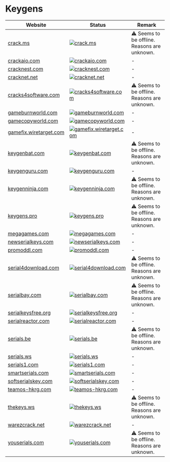 # Keygens

|Website|Status|Remark|
|-|-|-|
|[crack.ms](https://crack.ms/)|[![crack.ms](https://img.shields.io/website?down_color=red&down_message=offline&up_color=green&up_message=online&url=https%3A%2F%2Fcrack.ms)](https://crack.ms/)|⚠️ Seems to be offline. Reasons are unknown.|
|[crackaio.com](https://crackaio.com/)|[![crackaio.com](https://img.shields.io/website?down_color=red&down_message=offline&up_color=green&up_message=online&url=https%3A%2F%2Fcrackaio.com)](https://crackaio.com/)|-|
|[cracknest.com](http://cracknest.com/)|[![cracknest.com](https://img.shields.io/website?down_color=red&down_message=offline&up_color=green&up_message=online&url=http%3A%2F%2Fcracknest.com)](http://cracknest.com/)|-|
|[cracknet.net](https://cracknet.net/)|[![cracknet.net](https://img.shields.io/website?down_color=red&down_message=offline&up_color=green&up_message=online&url=https%3A%2F%2Fcracknet.net)](https://cracknet.net/)|-|
|[cracks4software.com](https://cracks4software.com/)|[![cracks4software.com](https://img.shields.io/website?down_color=red&down_message=offline&up_color=green&up_message=online&url=https%3A%2F%2Fcracks4software.com)](https://cracks4software.com/)|⚠️ Seems to be offline. Reasons are unknown.|
|[gameburnworld.com](https://gameburnworld.com/)|[![gameburnworld.com](https://img.shields.io/website?down_color=red&down_message=offline&up_color=green&up_message=online&url=https%3A%2F%2Fgameburnworld.com)](https://gameburnworld.com/)|-|
|[gamecopyworld.com](https://gamecopyworld.com/)|[![gamecopyworld.com](https://img.shields.io/website?down_color=red&down_message=offline&up_color=green&up_message=online&url=https%3A%2F%2Fgamecopyworld.com)](https://gamecopyworld.com/)|-|
|[gamefix.wiretarget.com](https://gamefix.wiretarget.com/)|[![gamefix.wiretarget.com](https://img.shields.io/website?down_color=red&down_message=offline&up_color=green&up_message=online&url=https%3A%2F%2Fgamefix.wiretarget.com)](https://gamefix.wiretarget.com/)|-|
|[keygenbat.com](https://keygenbat.com/)|[![keygenbat.com](https://img.shields.io/website?down_color=red&down_message=offline&up_color=green&up_message=online&url=https%3A%2F%2Fkeygenbat.com)](https://keygenbat.com/)|⚠️ Seems to be offline. Reasons are unknown.|
|[keygenguru.com](https://keygenguru.com/)|[![keygenguru.com](https://img.shields.io/website?down_color=red&down_message=offline&up_color=green&up_message=online&url=https%3A%2F%2Fkeygenguru.com)](https://keygenguru.com/)|-|
|[keygenninja.com](https://keygenninja.com/)|[![keygenninja.com](https://img.shields.io/website?down_color=red&down_message=offline&up_color=green&up_message=online&url=https%3A%2F%2Fkeygenninja.com)](https://keygenninja.com/)|⚠️ Seems to be offline. Reasons are unknown.|
|[keygens.pro](https://keygens.pro/)|[![keygens.pro](https://img.shields.io/website?down_color=red&down_message=offline&up_color=green&up_message=online&url=https%3A%2F%2Fkeygens.pro)](https://keygens.pro/)|⚠️ Seems to be offline. Reasons are unknown.|
|[megagames.com](https://megagames.com/)|[![megagames.com](https://img.shields.io/website?down_color=red&down_message=offline&up_color=green&up_message=online&url=https%3A%2F%2Fmegagames.com)](https://megagames.com/)|-|
|[newserialkeys.com](https://newserialkeys.com/)|[![newserialkeys.com](https://img.shields.io/website?down_color=red&down_message=offline&up_color=green&up_message=online&url=https%3A%2F%2Fnewserialkeys.com)](https://newserialkeys.com/)|-|
|[promoddl.com](http://promoddl.com/)|[![promoddl.com](https://img.shields.io/website?down_color=red&down_message=offline&up_color=green&up_message=online&url=https%3A%2F%2Fpromoddl.com)](http://promoddl.com/)|-|
|[serial4download.com](https://serial4download.com/)|[![serial4download.com](https://img.shields.io/website?down_color=red&down_message=offline&up_color=green&up_message=online&url=https%3A%2F%2Fserial4download.com)](https://serial4download.com/)|⚠️ Seems to be offline. Reasons are unknown.|
|[serialbay.com](https://serialbay.com/)|[![serialbay.com](https://img.shields.io/website?down_color=red&down_message=offline&up_color=green&up_message=online&url=https%3A%2F%2Fserialbay.com)](https://serialbay.com/)|⚠️ Seems to be offline. Reasons are unknown.|
|[serialkeysfree.org](https://serialkeysfree.org/)|[![serialkeysfree.org](https://img.shields.io/website?down_color=red&down_message=offline&up_color=green&up_message=online&url=https%3A%2F%2Fserialkeysfree.org)](https://serialkeysfree.org/)|-|
|[serialreactor.com](https://serialreactor.com/)|[![serialreactor.com](https://img.shields.io/website?down_color=red&down_message=offline&up_color=green&up_message=online&url=https%3A%2F%2Fserialreactor.com)](https://serialreactor.com/)|-|
|[serials.be](https://serials.be/)|[![serials.be](https://img.shields.io/website?down_color=red&down_message=offline&up_color=green&up_message=online&url=https%3A%2F%2Fserials.be)](https://serials.be/)|⚠️ Seems to be offline. Reasons are unknown.|
|[serials.ws](https://serials.ws/)|[![serials.ws](https://img.shields.io/website?down_color=red&down_message=offline&up_color=green&up_message=online&url=https%3A%2F%2Fserials.ws)](https://serials.ws/)|-|
|[serials1.com](https://serials1.com/)|[![serials1.com](https://img.shields.io/website?down_color=red&down_message=offline&up_color=green&up_message=online&url=https%3A%2F%2Fserials1.com)](https://serials1.com/)|-|
|[smartserials.com](https://smartserials.com/)|[![smartserials.com](https://img.shields.io/website?down_color=red&down_message=offline&up_color=green&up_message=online&url=https%3A%2F%2Fsmartserials.com)](https://smartserials.com/)|-|
|[softserialskey.com](https://softserialskey.com/)|[![softserialskey.com](https://img.shields.io/website?down_color=red&down_message=offline&up_color=green&up_message=online&url=https%3A%2F%2Fsoftserialskey.com)](https://softserialskey.com/)|-|
|[teamos-hkrg.com](https://teamos-hkrg.com/)|[![teamos-hkrg.com](https://img.shields.io/website?down_color=red&down_message=offline&up_color=green&up_message=online&url=https%3A%2F%2Fteamos-hkrg.com)](https://teamos-hkrg.com/)|-|
|[thekeys.ws](https://thekeys.ws/)|[![thekeys.ws](https://img.shields.io/website?down_color=red&down_message=offline&up_color=green&up_message=online&url=https%3A%2F%2Fthekeys.ws)](https://thekeys.ws/)|⚠️ Seems to be offline. Reasons are unknown.|
|[warezcrack.net](https://warezcrack.net/)|[![warezcrack.net](https://img.shields.io/website?down_color=red&down_message=offline&up_color=green&up_message=online&url=https%3A%2F%2Fwarezcrack.net)](https://warezcrack.net/)|-|
|[youserials.com](https://youserials.com/)|[![youserials.com](https://img.shields.io/website?down_color=red&down_message=offline&up_color=green&up_message=online&url=https%3A%2F%2Fyouserials.com)](https://youserials.com/)|⚠️ Seems to be offline. Reasons are unknown.|

